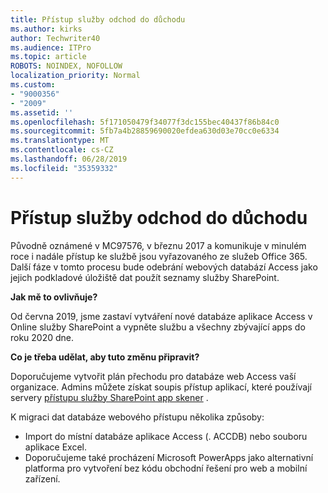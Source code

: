 ```yaml
---
title: Přístup služby odchod do důchodu
ms.author: kirks
author: Techwriter40
ms.audience: ITPro
ms.topic: article
ROBOTS: NOINDEX, NOFOLLOW
localization_priority: Normal
ms.custom:
- "9000356"
- "2009"
ms.assetid: ''
ms.openlocfilehash: 5f171050479f34077f3dc155bec40437f86b84c0
ms.sourcegitcommit: 5fb7a4b28859690020efdea630d03e70cc0e6334
ms.translationtype: MT
ms.contentlocale: cs-CZ
ms.lasthandoff: 06/28/2019
ms.locfileid: "35359332"
---
```

# <a name="access-services-retirement"></a>Přístup služby odchod do důchodu

Původně oznámené v MC97576, v březnu 2017 a komunikuje v minulém roce i nadále přístup ke službě jsou vyřazovaného ze služeb Office 365. Další fáze v tomto procesu bude odebrání webových databází Access jako jejich podkladové úložiště dat použít seznamy služby SharePoint.

**Jak mě to ovlivňuje?**

Od června 2019, jsme zastaví vytváření nové databáze aplikace Access v Online služby SharePoint a vypněte službu a všechny zbývající apps do roku 2020 dne.

**Co je třeba udělat, aby tuto změnu připravit?**

Doporučujeme vytvořit plán přechodu pro databáze web Access vaší organizace. Admins můžete získat soupis přístup aplikací, které používají servery [přístupu služby SharePoint app skener](https://github.com/SharePoint/PnP-Tools/tree/master/Solutions/SharePoint.AccessApp.Scanner) .

K migraci dat databáze webového přístupu několika způsoby:

- Import do místní databáze aplikace Access (. ACCDB) nebo souboru aplikace Excel.
- Doporučujeme také procházení Microsoft PowerApps jako alternativní platforma pro vytvoření bez kódu obchodní řešení pro web a mobilní zařízení.